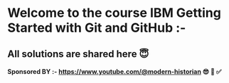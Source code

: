 # Welcome to the course IBM Getting Started with Git and GitHub :-
## All solutions are shared here 😇
#### Sponsored BY :- https://www.youtube.com/@modern-historian  😎 🚀 ✅
